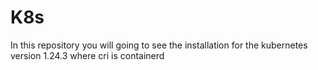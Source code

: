 # K8s

In this repository you will going to see the installation for the kubernetes version 1.24.3 where cri is containerd
